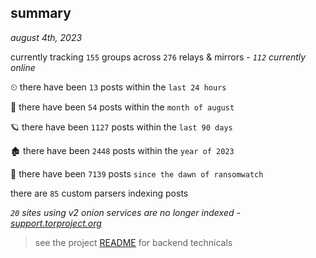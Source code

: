 
## summary
_august 4th, 2023_

currently tracking `155` groups across `276` relays & mirrors - _`112` currently online_

⏲ there have been `13` posts within the `last 24 hours`

🦈 there have been `54` posts within the `month of august`

🪐 there have been `1127` posts within the `last 90 days`

🏚 there have been `2448` posts within the `year of 2023`

🦕 there have been `7139` posts `since the dawn of ransomwatch`

there are `85` custom parsers indexing posts

_`20` sites using v2 onion services are no longer indexed - [support.torproject.org](https://support.torproject.org/onionservices/v2-deprecation/)_

> see the project [README](https://github.com/joshhighet/ransomwatch#ransomwatch--) for backend technicals

